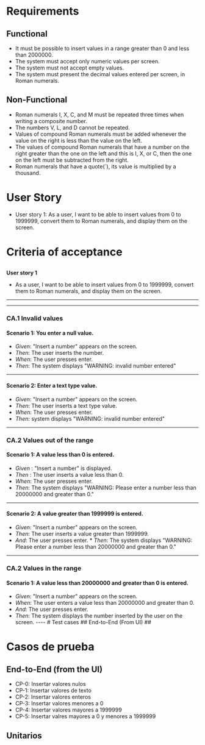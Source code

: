 

# Requirements 
## Functional 
* It must be possible to insert values ​​in a range greater than 0 and less than 2000000. 
* The system must accept only numeric values ​​per screen. 
* The system must not accept empty values.
* The system must present the decimal values ​​entered per screen, in Roman numerals. 
## Non-Functional 
* Roman numerals I, X, C, and M must be repeated three times when writing a composite number. 
* The numbers V, L, and D cannot be repeated. 
* Values ​​of compound Roman numerals must be added whenever the value on the right is less than the value on the left. 
* The values ​​of compound Roman numerals that have a number on the right greater than the one on the left and this is I, X, or C, then the one on the left must be subtracted from the right. 
* Roman numerals that have a quote(`), its value is multiplied by a thousand. 
# User Story 
* User story 1: As a user, I want to be able to insert values ​​from 0 to 1999999, convert them to Roman numerals, and display them on the screen.
 # Criteria of acceptance 

## 
**User story 1**
 * As a user, I want to be able to insert values ​​from 0 to 1999999, convert them to Roman numerals, and display them on the screen. 
---- 
---- 
### **CA.1 Invalid values**
#### **Scenario 1: You enter a null value.**
 * *Given*: "Insert a number" appears on the screen. 
* *Then*: The user inserts the number. 
* *When*: The user presses enter.
 * *Then*: The system displays "WARNING: invalid number entered"
 --- 
#### **Scenario 2: Enter a text type value.** 
* *Given*: "Insert a number" appears on the screen.
 * *Then*: The user inserts a text type value. 
* *When*: The user presses enter. 
* *Then*: system displays "WARNING: invalid number entered" 
---- 
### **CA.2 Values out of the range**
#### **Scenario 1: A value less than 0 is entered.** 
* *Given* : "Insert a number" is displayed.
 * *Then*  : The user inserts a value less than 0. 
* *When*: The user presses enter.
 * *Then*: The system displays "WARNING: Please enter a number less than 20000000 and greater than 0."
 ---- 

  #### **Scenario 2: A value greater than 1999999 is entered.**
 * *Given*: "Insert a number" appears on the screen.
 * *Then*: The user inserts a value greater than 1999999. 
* *And*: The user presses enter. * *Then*: The system displays "WARNING: Please enter a number less than 20000000 and greater than 0." 
---- 
### **CA.2 Values in the range**
#### **Scenario 1: A value less than 20000000 and greater than 0 is entered.** 
* *Given*: "Insert a number" appears on the screen.
 * *When*: The user enters a value less than 20000000 and greater than 0. 
* *And*: The user presses enter. 
* *Then*: The system displays the number inserted by the user on the screen. ---- # Test cases ## End-to-End (From UI) ##

# Casos de prueba
## End-to-End (from the UI)

* CP-0: Insertar valores nulos
* CP-1: Insertar  valores de texto
* CP-2: Insertar  valores enteros
* CP-3: Insertar valores menores a 0
* CP-4: Insertar valores mayores a 1999999
* CP-5: Insertar valres mayores a 0 y menores a 1999999

## Unitarios 



 